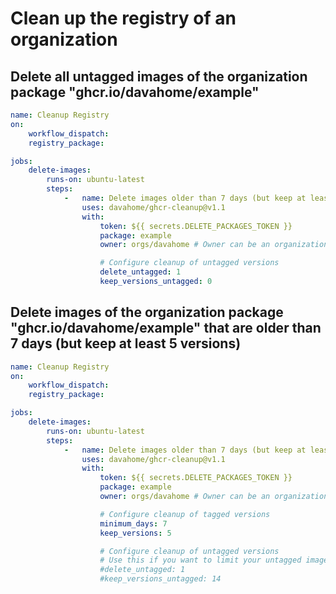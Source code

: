 # Clean up the registry of an organization


## Delete all untagged images of the organization package "ghcr.io/davahome/example"

```yaml
name: Cleanup Registry
on:
    workflow_dispatch:
    registry_package:

jobs:
    delete-images:
        runs-on: ubuntu-latest
        steps:
            -   name: Delete images older than 7 days (but keep at least 5 versions)
                uses: davahome/ghcr-cleanup@v1.1
                with:
                    token: ${{ secrets.DELETE_PACKAGES_TOKEN }}
                    package: example
                    owner: orgs/davahome # Owner can be an organization as well (but has to be prefixed with "orgs/" then)

                    # Configure cleanup of untagged versions
                    delete_untagged: 1
                    keep_versions_untagged: 0
```

## Delete images of the organization package "ghcr.io/davahome/example" that are older than 7 days (but keep at least 5 versions)

```yaml
name: Cleanup Registry
on:
    workflow_dispatch:
    registry_package:

jobs:
    delete-images:
        runs-on: ubuntu-latest
        steps:
            -   name: Delete images older than 7 days (but keep at least 5 versions)
                uses: davahome/ghcr-cleanup@v1.1
                with:
                    token: ${{ secrets.DELETE_PACKAGES_TOKEN }}
                    package: example
                    owner: orgs/davahome # Owner can be an organization as well (but has to be prefixed with "orgs/" then)

                    # Configure cleanup of tagged versions
                    minimum_days: 7
                    keep_versions: 5

                    # Configure cleanup of untagged versions
                    # Use this if you want to limit your untagged images no matter how old they are
                    #delete_untagged: 1
                    #keep_versions_untagged: 14
```
